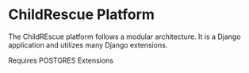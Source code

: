 # ChildRescue Platform
The ChildREscue platform follows a modular architecture. It is a Django application and utilizes many Django extensions.

Requires POSTGRES Extensions
